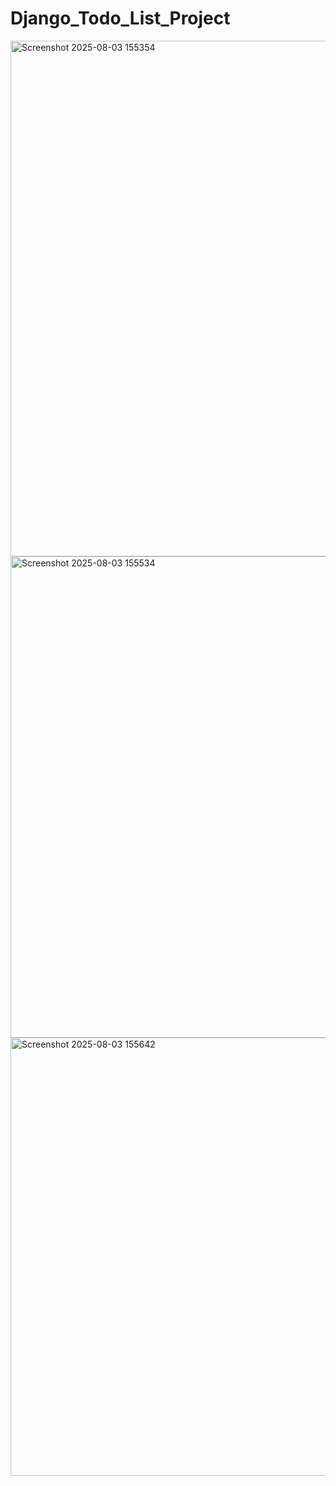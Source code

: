 # Django_Todo_List_Project

<img width="1407" height="825" alt="Screenshot 2025-08-03 155354" src="https://github.com/user-attachments/assets/32ecea7d-0642-49f3-8df6-f3a476bdf413" />

<img width="1337" height="770" alt="Screenshot 2025-08-03 155534" src="https://github.com/user-attachments/assets/f7c1e25b-c097-4fdb-8247-c534e857a470" />

<img width="1043" height="701" alt="Screenshot 2025-08-03 155642" src="https://github.com/user-attachments/assets/6daaca6e-f453-48e4-ad63-2efb15f28316" />


